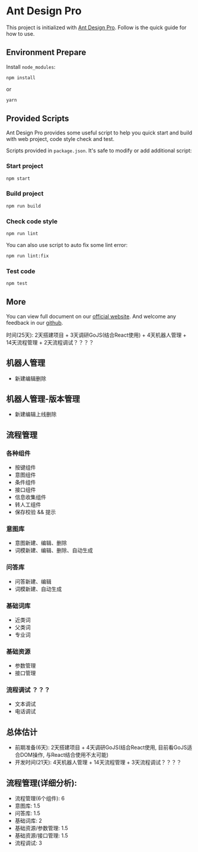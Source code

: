 # Ant Design Pro

This project is initialized with [Ant Design Pro](https://pro.ant.design). Follow is the quick guide for how to use.

## Environment Prepare

Install `node_modules`:

```bash
npm install
```

or

```bash
yarn
```

## Provided Scripts

Ant Design Pro provides some useful script to help you quick start and build with web project, code style check and test.

Scripts provided in `package.json`. It's safe to modify or add additional script:

### Start project

```bash
npm start
```

### Build project

```bash
npm run build
```

### Check code style

```bash
npm run lint
```

You can also use script to auto fix some lint error:

```bash
npm run lint:fix
```

### Test code

```bash
npm test
```

## More

You can view full document on our [official website](https://pro.ant.design). And welcome any feedback in our [github](https://github.com/ant-design/ant-design-pro).

时间(25天): 2天搭建项目 + 3天调研GoJS(结合React使用) + 4天机器人管理 + 14天流程管理 + 2天流程调试？？？？

## 机器人管理
- 新建编辑删除

## 机器人管理-版本管理
- 新建编辑上线删除

## 流程管理

### 各种组件
- 按键组件
- 意图组件
- 条件组件
- 接口组件
- 信息收集组件
- 转人工组件
- 保存校验 && 提示

### 意图库
- 意图新建、编辑、删除
- 词模新建、编辑、删除、自动生成

### 问答库
- 问答新建、编辑
- 词模新建、自动生成

### 基础词库
- 近类词
- 父类词
- 专业词

### 基础资源
- 参数管理
- 接口管理

### 流程调试 ？？？
- 文本调试
- 电话调试

## 总体估计

- 前期准备(6天): 2天搭建项目 + 4天调研GoJS(结合React使用, 目前看GoJS适合DOM操作, 与React结合使用不太可能)
- 开发时间(21天): 4天机器人管理 + 14天流程管理 + 3天流程调试？？？？

## 流程管理(详细分析):

- 流程管理(6个组件): 6
- 意图库: 1.5
- 问答库: 1.5
- 基础词库: 2
- 基础资源/参数管理: 1.5
- 基础资源/接口管理: 1.5
- 流程调试: 3





